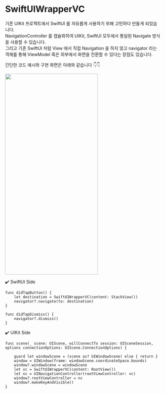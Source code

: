 # SwiftUIWrapperVC

기존 UIKit 프로젝트에서 SwiftUI 를 자유롭게 사용하기 위해 고민하다 만들게 되었습니다.  
NavigationController 를 캡슐화하여 UIKit, SwiftUI 모두에서 통일된 Navigate 방식을 사용할 수 있습니다.  
그리고 기존 SwiftUI 처럼 View 에서 직접 Navigation 을 하지 않고 navigator 라는 객체를 통해 ViewModel 혹은 외부에서 화면을 전환할 수 있다는 장점도 있습니다.

간단한 코드 예시와 구현 화면은 아래와 같습니다 👇👇

<img src="https://user-images.githubusercontent.com/85481204/233837885-582ad25f-a645-4d17-98a4-d0526e57f878.gif" width="300" height="649">

✔️ SwiftUI Side 
```
func didTapButton() {
    let destination = SwiftUIWrapperVC(content: StackView())
    navigator?.navigate(to: destination)
}

func didTapDismiss() {
    navigator?.dismiss()
}
```

✔️ UIKit Side
```
func scene(_ scene: UIScene, willConnectTo session: UISceneSession, options connectionOptions: UIScene.ConnectionOptions) {

    guard let windowScene = (scene as? UIWindowScene) else { return }
    window = UIWindow(frame: windowScene.coordinateSpace.bounds)
    window?.windowScene = windowScene
    let vc = SwiftUIWrapperVC(content: RootView())
    let nc = UINavigationController(rootViewController: vc)
    window?.rootViewController = nc
    window?.makeKeyAndVisible()
}
```
